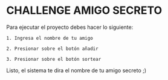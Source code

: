 <h1>CHALLENGE AMIGO SECRETO</h1>

Para ejecutar el proyecto debes hacer lo siguiente:

```1. Ingresa el nombre de tu amigo```

```2. Presionar sobre el botón añadir```

```3. Presionar sobre el botón sortear```

Listo, el sistema te dira el nombre de tu amigo secreto ;)
